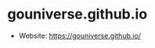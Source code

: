 # gouniverse.github.io

- Website: <a href="https://gouniverse.github.io/" target="_blank">https://gouniverse.github.io/</a>
